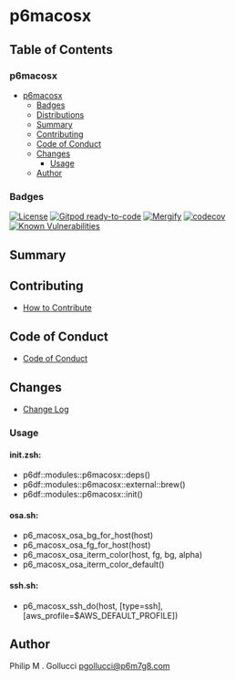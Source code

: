 # p6macosx

## Table of Contents


### p6macosx
- [p6macosx](#p6macosx)
  - [Badges](#badges)
  - [Distributions](#distributions)
  - [Summary](#summary)
  - [Contributing](#contributing)
  - [Code of Conduct](#code-of-conduct)
  - [Changes](#changes)
    - [Usage](#usage)
  - [Author](#author)

### Badges

[![License](https://img.shields.io/badge/License-Apache%202.0-yellowgreen.svg)](https://opensource.org/licenses/Apache-2.0)
[![Gitpod ready-to-code](https://img.shields.io/badge/Gitpod-ready--to--code-blue?logo=gitpod)](https://gitpod.io/#https://github.com/p6m7g8/p6macosx)
[![Mergify](https://img.shields.io/endpoint.svg?url=https://gh.mergify.io/badges/p6m7g8/p6macosx/&style=flat)](https://mergify.io)
[![codecov](https://codecov.io/gh/p6m7g8/p6macosx/branch/master/graph/badge.svg?token=14Yj1fZbew)](https://codecov.io/gh/p6m7g8/p6macosx)
[![Known Vulnerabilities](https://snyk.io/test/github/p6m7g8/p6macosx/badge.svg?targetFile=package.json)](https://snyk.io/test/github/p6m7g8/p6macosx?targetFile=package.json)

## Summary

## Contributing

- [How to Contribute](CONTRIBUTING.md)

## Code of Conduct

- [Code of Conduct](CODE_OF_CONDUCT.md)

## Changes

- [Change Log](CHANGELOG.md)

### Usage

#### init.zsh:

- p6df::modules::p6macosx::deps()
- p6df::modules::p6macosx::external::brew()
- p6df::modules::p6macosx::init()

#### osa.sh:

- p6_macosx_osa_bg_for_host(host)
- p6_macosx_osa_fg_for_host(host)
- p6_macosx_osa_iterm_color(host, fg, bg, alpha)
- p6_macosx_osa_iterm_color_default()

#### ssh.sh:

- p6_macosx_ssh_do(host, [type=ssh], [aws_profile=$AWS_DEFAULT_PROFILE])


## Author

Philip M . Gollucci <pgollucci@p6m7g8.com>
